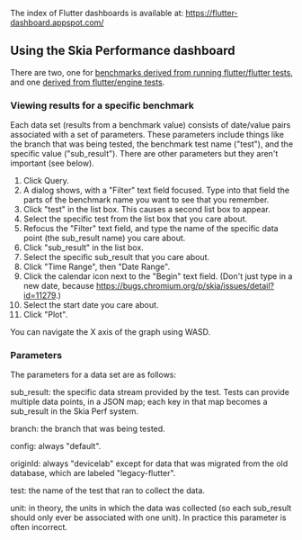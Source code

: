 The index of Flutter dashboards is available at:
https://flutter-dashboard.appspot.com/

## Using the Skia Performance dashboard

There are two, one for
[benchmarks derived from running flutter/flutter tests](https://flutter-flutter-perf.skia.org/e/),
and one
[derived from flutter/engine tests](https://flutter-engine-perf.skia.org/e/).

### Viewing results for a specific benchmark

Each data set (results from a benchmark value) consists of date/value pairs
associated with a set of parameters. These parameters include things like the
branch that was being tested, the benchmark test name ("test"), and the specific
value ("sub_result"). There are other parameters but they aren't important (see
below).

1. Click Query.
1. A dialog shows, with a "Filter" text field focused. Type into that field the
   parts of the benchmark name you want to see that you remember.
1. Click "test" in the list box. This causes a second list box to appear.
1. Select the specific test from the list box that you care about.
1. Refocus the "Filter" text field, and type the name of the specific data point
   (the sub_result name) you care about.
1. Click "sub_result" in the list box.
1. Select the specific sub_result that you care about.
1. Click "Time Range", then "Date Range".
1. Click the calendar icon next to the "Begin" text field. (Don't just type in a
   new date, because https://bugs.chromium.org/p/skia/issues/detail?id=11279.)
1. Select the start date you care about.
1. Click "Plot".

You can navigate the X axis of the graph using WASD.

### Parameters

The parameters for a data set are as follows:

sub_result: the specific data stream provided by the test. Tests can provide
multiple data points, in a JSON map; each key in that map becomes a sub_result
in the Skia Perf system.

branch: the branch that was being tested.

config: always "default".

originId: always "devicelab" except for data that was migrated from the old
database, which are labeled "legacy-flutter".

test: the name of the test that ran to collect the data.

unit: in theory, the units in which the data was collected (so each sub_result
should only ever be associated with one unit). In practice this parameter is
often incorrect.
